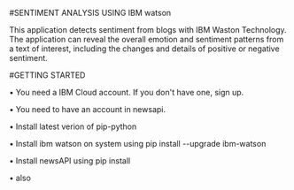 #SENTIMENT ANALYSIS USING IBM watson


This application detects sentiment from blogs with IBM Waston Technology. The application can reveal the overall emotion and sentiment patterns from a text of interest, including the changes and details of positive or negative sentiment.


#GETTING STARTED


•	You need a IBM Cloud account. If you don't have one, sign up.


•	You need to have an account in newsapi.


•	Install latest verion of pip-python

•	Install ibm watson on system using pip install --upgrade ibm-watson

•	Install newsAPI using pip install 


•	also 